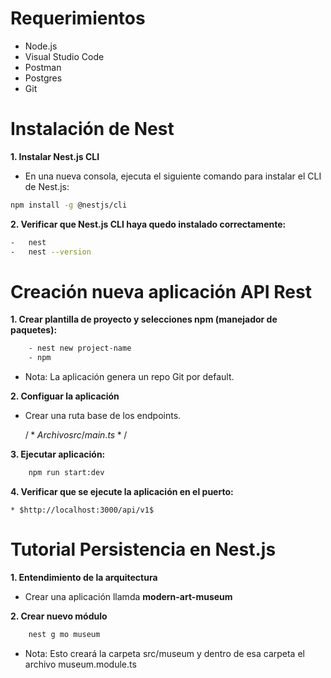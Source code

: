 # Requerimientos

- Node.js
- Visual Studio Code
- Postman
- Postgres
- Git 

# Instalación de Nest

**1. Instalar Nest.js CLI**
    
* En una nueva consola, ejecuta el siguiente comando para instalar el CLI de Nest.js:

```bash
npm install -g @nestjs/cli
```

**2. Verificar que Nest.js CLI haya quedo instalado correctamente:**

```bash
-   nest
-   nest --version
```

# Creación nueva aplicación API Rest

**1. Crear plantilla de proyecto y selecciones npm (manejador de paquetes):**

```bash
    - nest new project-name
    - npm
```

* Nota: La aplicación genera un repo Git por default.

**2. Configuar la aplicación**

* Crear una ruta base de los endpoints.

    $/*Archivo src/main.ts */$

**3. Ejecutar aplicación:**

```bash
    npm run start:dev
```

**4. Verificar que se ejecute la aplicación en el puerto:**

    * $http://localhost:3000/api/v1$


# Tutorial Persistencia en Nest.js

**1. Entendimiento de la arquitectura**

-   Crear una aplicación llamda  **modern-art-museum**

**2. Crear nuevo módulo**

```bash
    nest g mo museum
```
- Nota: Esto creará la carpeta src/museum y dentro de esa carpeta el archivo museum.module.ts